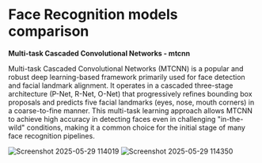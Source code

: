 # Face Recognition models comparison

**Multi-task Cascaded Convolutional Networks - mtcnn**

Multi-task Cascaded Convolutional Networks (MTCNN) is a popular and robust deep learning-based framework primarily used for face detection and facial landmark alignment. It operates in a cascaded three-stage architecture (P-Net, R-Net, O-Net) that progressively refines bounding box proposals and predicts five facial landmarks (eyes, nose, mouth corners) in a coarse-to-fine manner. This multi-task learning approach allows MTCNN to achieve high accuracy in detecting faces even in challenging "in-the-wild" conditions, making it a common choice for the initial stage of many face recognition pipelines.

![Screenshot 2025-05-29 114019](https://github.com/user-attachments/assets/cd127c28-8735-4dc4-9a6c-495f9e823a29)
![Screenshot 2025-05-29 114350](https://github.com/user-attachments/assets/1d7fb5e3-dd70-4979-a3e5-9214a9110988)

